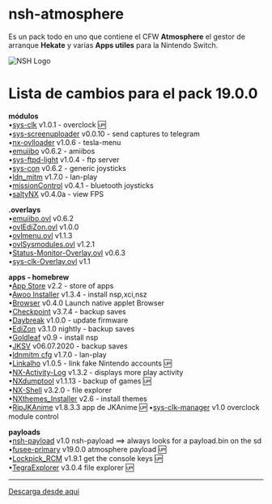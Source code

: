 # nsh-atmosphere
Es un pack todo en uno que contiene el CFW **Atmosphere** el gestor de arranque **Hekate** y varias **Apps utiles** para la Nintendo Switch.

![NSH Logo](https://raw.githubusercontent.com/team-racoon/nsh-atmosphere/master/nsh-logo.png)


# Lista de cambios para el pack 19.0.0

**módulos**  
•[sys-clk](https://github.com/retronx-team/sys-clk/releases) v1.0.1 - overclock 🆙  
•[sys-screenuploader](https://github.com/bakatrouble/sys-screenuploader/releases)  v0.0.10 - send captures to telegram  
•[nx-ovlloader](https://github.com/WerWolv/nx-ovlloader/releases) v1.0.6 - tesla-menu  
•[emuiibo](https://github.com/XorTroll/emuiibo/releases) v0.6.2 - amiibos    
•[sys-ftpd-light](https://github.com/cathery/sys-ftpd-light/releases) v1.0.4 - ftp server   
•[sys-con](https://github.com/cathery/sys-con/releases) v0.6.2 - generic joysticks  
•[ldn_mitm](https://github.com/spacemeowx2/ldn_mitm/releases) v1.7.0 - lan-play   
•[missionControl](https://github.com/ndeadly/MissionControl/releases/) v0.4.1 - bluetooth joysticks   
•[saltyNX](https://github.com/masagrator/SaltyNX/releases) v0.4.0a - view FPS 

**.overlays**  
•[emuiibo.ovl](https://github.com/XorTroll/emuiibo/releases) v0.6.2    
•[ovlEdiZon.ovl](https://github.com/WerWolv/EdiZon/releases) v1.0.0  
•[ovlmenu.ovl](https://github.com/WerWolv/Tesla-Menu/releases) v1.1.3  
•[ovlSysmodules.ovl](https://github.com/WerWolv/ovl-sysmodules/releases) v1.2.1  
•[Status-Monitor-Overlay.ovl](https://github.com/masagrator/Status-Monitor-Overlay/releases) v0.6.3   
•[sys-clk-Overlay.ovl](https://github.com/Sun-Research-University/sys-clk-Overlay/releases) v1.1  

**apps - homebrew**  
•[App Store](https://github.com/vgmoose/hb-appstore/releases) v2.2 - store of apps  
•[Awoo Installer](https://github.com/Huntereb/Awoo-Installer/releases) v1.3.4 - install nsp,xci,nsz   
•[Browser](https://github.com/crc-32/BrowseNX/releases) v0.4.0 Launch native applet Browser  
•[Checkpoint](https://github.com/FlagBrew/Checkpoint/releases) v3.7.4 - backup saves  
•[Daybreak](https://github.com/Atmosphere-NX/Atmosphere/releases) v1.0.0 - update firmware  
•[EdiZon](https://github.com/WerWolv/EdiZon/releases) v3.1.0 nightly - backup saves   
•[Goldleaf](https://github.com/XorTroll/Goldleaf/releases) v0.9 - install nsp     
•[JKSV](https://github.com/J-D-K/JKSV/releases) v06.07.2020 - backup saves  
•[ldnmitm cfg](https://github.com/spacemeowx2/ldn_mitm/releases) v1.7.0 - lan-play    
•[Linkalho](https://github.com/rdmrocha/linkalho/releases) v1.0.5 - link fake Nintendo accounts 🆙  
•[NX-Activity-Log](https://github.com/tallbl0nde/NX-Activity-Log/releases) v1.3.2 - displays more play activity  
•[NXdumptool](https://github.com/DarkMatterCore/nxdumptool/releases) v1.1.13  - backup of games 🆙  
•[NX-Shell](https://github.com/joel16/NX-Shell/releases) v3.2.0 - file explorer   
•[NXthemes_Installer](https://github.com/exelix11/SwitchThemeInjector/releases) v2.6 - install themes   
•[RipJKAnime](https://github.com/darkxex/RipJKNX/releases) v1.8.3.3 app de JKAnime 🆙 
•[sys-clk-manager](https://github.com/retronx-team/sys-clk/releases) v1.0 overclock module control  

**payloads**  
•[nsh-payload](https://github.com/team-racoon/nsh-atmosphere/releases) v1.0 nsh-payload ==> always looks for a payload.bin on the sd  
•[fusee-primary](https://github.com/Atmosphere-NX/Atmosphere/releases) v19.0.0 atmosphere payload 🆙  
•[Lockpick_RCM](https://github.com/shchmue/Lockpick_RCM/releases) v1.9.1 get the console keys 🆙  
•[TegraExplorer](https://github.com/suchmememanyskill/TegraExplorer/releases) v3.0.4 file explorer 🆙       


-----------------------------------------------------------------------------
[Descarga desde aqui](https://github.com/team-racoon/nsh-atmosphere/releases)
